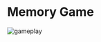 # Memory Game



![](https://lh3.googleusercontent.com/wvUqC1cHfbzP89rh46IV0UinqQJ2U_KF1Vo0O5FKCQuVqdN-mMbmq4tPv6qTrK5JmZoWeNULBq-l "gameplay")
<!--stackedit_data:
eyJoaXN0b3J5IjpbLTQ3MTU5MDA1OCwtNjcwMjk4NzY4XX0=
-->